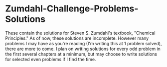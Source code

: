 # Zumdahl-Challenge-Problems-Solutions
These contain the solutions for Steven S. Zumdahl's textbook, "Chemical Principles."
As of now, these solutions are incomplete. However many problems I may have as you're reading (I'm writing this at 1 problem solved), there are more to come.
I plan on writing solutions for every odd problem in the first several chapters at a minimum, but may choose to write solutions for selected even problems if I find the time.
